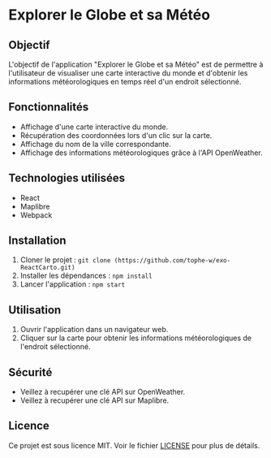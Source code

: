 # Explorer le Globe et sa Météo

## Objectif

L'objectif de l'application "Explorer le Globe et sa Météo" est de permettre à l'utilisateur de visualiser une carte interactive du monde et d'obtenir les informations météorologiques en temps réel d'un endroit sélectionné.

## Fonctionnalités

- Affichage d'une carte interactive du monde.
- Récupération des coordonnées lors d'un clic sur la carte.
- Affichage du nom de la ville correspondante.
- Affichage des informations météorologiques grâce à l'API OpenWeather.

## Technologies utilisées

- React
- Maplibre
- Webpack

## Installation

1. Cloner le projet : `git clone (https://github.com/tophe-w/exo-ReactCarto.git)`
2. Installer les dépendances : `npm install`
3. Lancer l'application : `npm start`

## Utilisation

1. Ouvrir l'application dans un navigateur web.
2. Cliquer sur la carte pour obtenir les informations météorologiques de l'endroit sélectionné.

## Sécurité

- Veillez à recupérer une clé API sur OpenWeather.
- Veillez à recupérer une clé API sur Maplibre.

## Licence

Ce projet est sous licence MIT. Voir le fichier [LICENSE](LICENSE) pour plus de détails.
